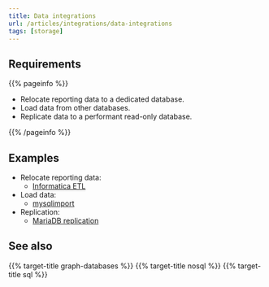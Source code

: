 ```yaml
---
title: Data integrations
url: /articles/integrations/data-integrations
tags: [storage]
---
```


## Requirements

{{% pageinfo %}}

* Relocate reporting data to a dedicated database.
* Load data from other databases.
* Replicate data to a performant read-only database.

{{% /pageinfo %}}

## Examples

* Relocate reporting data:
  * [Informatica ETL](https://www.informatica.com/gb/resources/articles/what-is-etl.html)
* Load data:
  * [mysqlimport](https://dev.mysql.com/doc/refman/8.0/en/mysqlimport.html)
* Replication:
  * [MariaDB replication](https://mariadb.com/kb/en/standard-replication/)

## See also

{{% target-title graph-databases %}}
{{% target-title nosql %}}
{{% target-title sql %}}
